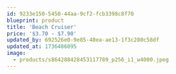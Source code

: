 ```yaml
---
id: 9233e150-5450-44aa-9cf2-fcb3398c8f70
blueprint: product
title: 'Beach Cruiser'
price: '$3.70 - $7.90'
updated_by: 692526e0-9e85-40ea-ae13-1f3c280c58df
updated_at: 1736486095
image:
  - products/s864288428453117789_p256_i1_w4000.jpeg
---
```

